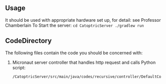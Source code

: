 ## Usage
It should be used with appropriate hardware set up, for detail: see Professor Chamberlain
To Start the server:
    ```
    cd CatoptricServer
    ./gradlew run
    ```
    
## CodeDirectory
The following files contain the code you should be concerned with:
1. Micronaut server controller that handles http request and calls Python script:
    ```
    /CatoptricServer/src/main/java/codes/recursive/controller/DefaultController.java
    ```
